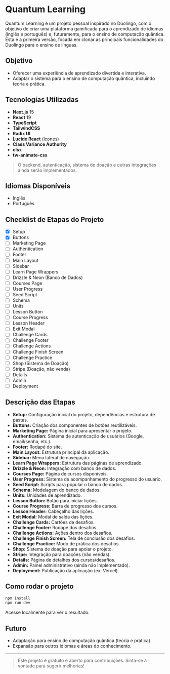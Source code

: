 # Quantum Learning

Quantum Learning é um projeto pessoal inspirado no Duolingo, com o objetivo de criar uma plataforma gamificada para o aprendizado de idiomas (inglês e português) e, futuramente, para o ensino de computação quântica. Esta é a primeira versão, focada em clonar as principais funcionalidades do Duolingo para o ensino de línguas.

## Objetivo

- Oferecer uma experiência de aprendizado divertida e interativa.
- Adaptar o sistema para o ensino de computação quântica, incluindo teoria e prática.

## Tecnologias Utilizadas

- **Next.js** 15
- **React** 19
- **TypeScript**
- **TailwindCSS**
- **Radix UI**
- **Lucide React** (ícones)
- **Class Variance Authority**
- **clsx**
- **tw-animate-css**

> O backend, autenticação, sistema de doação e outras integrações ainda serão implementados.

## Idiomas Disponíveis
- Inglês
- Português

## Checklist de Etapas do Projeto

- [x] Setup
- [x] Buttons
- [ ] Marketing Page
- [ ] Authentication
- [ ] Footer
- [ ] Main Layout
- [ ] Sidebar
- [ ] Learn Page Wrappers
- [ ] Drizzle & Neon (Banco de Dados)
- [ ] Courses Page
- [ ] User Progress
- [ ] Seed Script
- [ ] Schema
- [ ] Units
- [ ] Lesson Button
- [ ] Course Progress
- [ ] Lesson Header
- [ ] Exit Modal
- [ ] Challenge Cards
- [ ] Challenge Footer
- [ ] Challenge Actions
- [ ] Challenge Finish Screen
- [ ] Challenge Practice
- [ ] Shop (Sistema de Doação)
- [ ] Stripe (Doação, não venda)
- [ ] Details
- [ ] Admin
- [ ] Deployment

## Descrição das Etapas

- **Setup:** Configuração inicial do projeto, dependências e estrutura de pastas.
- **Buttons:** Criação dos componentes de botões reutilizáveis.
- **Marketing Page:** Página inicial para apresentar o projeto.
- **Authentication:** Sistema de autenticação de usuários (Google, email/senha, etc.).
- **Footer:** Rodapé do site.
- **Main Layout:** Estrutura principal da aplicação.
- **Sidebar:** Menu lateral de navegação.
- **Learn Page Wrappers:** Estrutura das páginas de aprendizado.
- **Drizzle & Neon:** Integração com banco de dados.
- **Courses Page:** Página de cursos disponíveis.
- **User Progress:** Sistema de acompanhamento do progresso do usuário.
- **Seed Script:** Scripts para popular o banco de dados.
- **Schema:** Modelagem do banco de dados.
- **Units:** Unidades de aprendizado.
- **Lesson Button:** Botão para iniciar lições.
- **Course Progress:** Barra de progresso dos cursos.
- **Lesson Header:** Cabeçalho das lições.
- **Exit Modal:** Modal de saída das lições.
- **Challenge Cards:** Cartões de desafios.
- **Challenge Footer:** Rodapé dos desafios.
- **Challenge Actions:** Ações dentro dos desafios.
- **Challenge Finish Screen:** Tela de conclusão dos desafios.
- **Challenge Practice:** Modo de prática dos desafios.
- **Shop:** Sistema de doação para apoiar o projeto.
- **Stripe:** Integração para doações (não vendas).
- **Details:** Página de detalhes dos cursos/desafios.
- **Admin:** Painel administrativo (ainda não implementado).
- **Deployment:** Publicação da aplicação (ex: Vercel).

## Como rodar o projeto

```bash
npm install
npm run dev
```

Acesse localmente para ver o resultado.

## Futuro

- Adaptação para ensino de computação quântica (teoria e prática).
- Expansão para outros idiomas e áreas do conhecimento.

---

> Este projeto é gratuito e aberto para contribuições. Sinta-se à vontade para sugerir melhorias!
